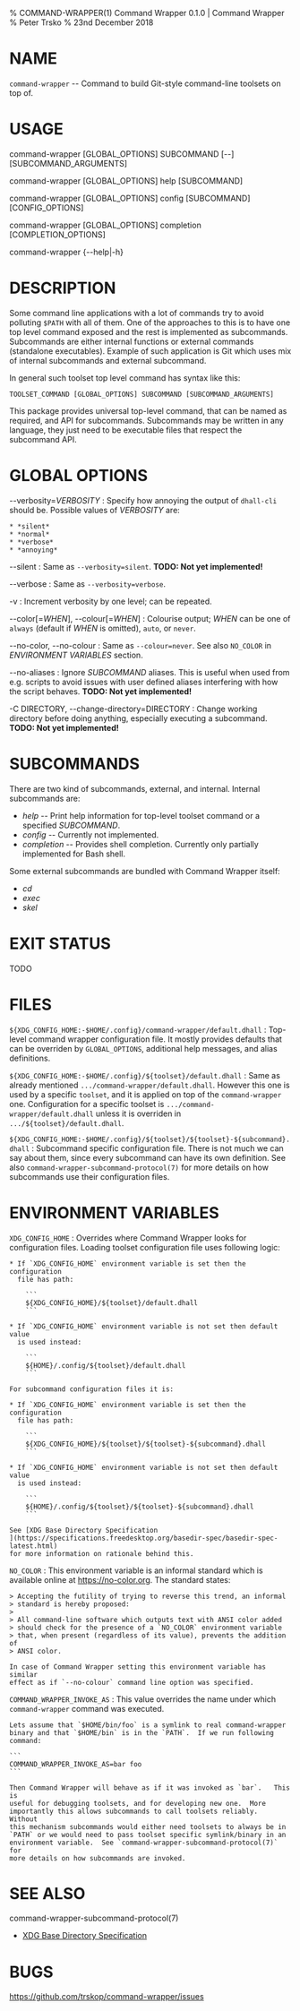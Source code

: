 % COMMAND-WRAPPER(1) Command Wrapper 0.1.0 | Command Wrapper
% Peter Trsko
% 23nd December 2018


# NAME

`command-wrapper` -- Command to build Git-style command-line toolsets on top
of.


# USAGE

command-wrapper \[GLOBAL\_OPTIONS] SUBCOMMAND \[\--] \[SUBCOMMAND\_ARGUMENTS]

command-wrapper \[GLOBAL\_OPTIONS] help \[SUBCOMMAND]

command-wrapper \[GLOBAL\_OPTIONS] config \[SUBCOMMAND] \[CONFIG\_OPTIONS]

command-wrapper \[GLOBAL\_OPTIONS] completion \[COMPLETION\_OPTIONS]

command-wrapper {\--help|-h}


# DESCRIPTION

Some command line applications with a lot of commands try to avoid polluting
`$PATH` with all of them.  One of the approaches to this is to have one top
level command exposed and the rest is implemented as subcommands.  Subcommands
are either internal functions or external commands (standalone executables).
Example of such application is Git which uses mix of internal subcommands and
external subcommand.

In general such toolset top level command has syntax like this:

    TOOLSET_COMMAND [GLOBAL_OPTIONS] SUBCOMMAND [SUBCOMMAND_ARGUMENTS]

This package provides universal top-level command, that can be named as
required, and API for subcommands.  Subcommands may be written in any language,
they just need to be executable files that respect the subcommand API.


# GLOBAL OPTIONS

\--verbosity=*VERBOSITY*
:   Specify how annoying the output of `dhall-cli` should be.  Possible values
    of *VERBOSITY* are:

    * *silent*
    * *normal*
    * *verbose*
    * *annoying*

\--silent
:   Same as `--verbosity=silent`.  **TODO: Not yet implemented!**

\--verbose
:   Same as `--verbosity=verbose`.

-v
:   Increment verbosity by one level; can be repeated.

\--color[=*WHEN*], \--colour[=*WHEN*]
:   Colourise output; *WHEN* can be one of `always` (default if *WHEN* is omitted),
    `auto`, or `never`.

\--no-color, \--no-colour
:   Same as `--colour=never`.  See also `NO_COLOR` in *ENVIRONMENT VARIABLES*
    section.

\--no-aliases
:   Ignore *SUBCOMMAND* aliases.  This is useful when used from e.g. scripts to
    avoid issues with user defined aliases interfering with how the script
    behaves.  **TODO: Not yet implemented!**

\-C DIRECTORY, --change-directory=DIRECTORY
:   Change working directory before doing anything, especially executing a
    subcommand.  **TODO: Not yet implemented!**


# SUBCOMMANDS

There are two kind of subcommands, external, and internal.  Internal
subcommands are:

* *help* -- Print help information for top-level toolset command or a specified
  *SUBCOMMAND*.
* *config* -- Currently not implemented.
* *completion* -- Provides shell completion.  Currently only partially
  implemented for Bash shell.

Some external subcommands are bundled with Command Wrapper itself:

* *cd*
* *exec*
* *skel*


# EXIT STATUS

TODO


# FILES

`${XDG_CONFIG_HOME:-$HOME/.config}/command-wrapper/default.dhall`
:   Top-level command wrapper configuration file.  It mostly provides defaults
    that can be overriden by `GLOBAL_OPTIONS`, additional help messages, and
    alias definitions.

`${XDG_CONFIG_HOME:-$HOME/.config}/${toolset}/default.dhall`
:   Same as already mentioned `.../command-wrapper/default.dhall`.  However
    this one is used by a specific `toolset`, and it is applied on top of the
    `command-wrapper` one.  Configuration for a specific toolset is
    `.../command-wrapper/default.dhall` unless it is overriden in
    `.../${toolset}/default.dhall`.

`${XDG_CONFIG_HOME:-$HOME/.config}/${toolset}/${toolset}-${subcommand}.dhall`
:   Subcommand specific configuration file.  There is not much we can say about
    them, since every subcommand can have its own definition.  See also
    `command-wrapper-subcommand-protocol(7)` for more details on how
    subcommands use their configuration files.


# ENVIRONMENT VARIABLES

`XDG_CONFIG_HOME`
:   Overrides where Command Wrapper looks for configuration files.  Loading
    toolset configuration file uses following logic:

    * If `XDG_CONFIG_HOME` environment variable is set then the configuration
      file has path:

        ```
        ${XDG_CONFIG_HOME}/${toolset}/default.dhall
        ```

    * If `XDG_CONFIG_HOME` environment variable is not set then default value
      is used instead:

        ```
        ${HOME}/.config/${toolset}/default.dhall
        ```

    For subcommand configuration files it is:

    * If `XDG_CONFIG_HOME` environment variable is set then the configuration
      file has path:

        ```
        ${XDG_CONFIG_HOME}/${toolset}/${toolset}-${subcommand}.dhall
        ```

    * If `XDG_CONFIG_HOME` environment variable is not set then default value
      is used instead:

        ```
        ${HOME}/.config/${toolset}/${toolset}-${subcommand}.dhall
        ```

    See [XDG Base Directory Specification
    ](https://specifications.freedesktop.org/basedir-spec/basedir-spec-latest.html)
    for more information on rationale behind this.

`NO_COLOR`
:   This environment variable is an informal standard which is available
    online at <https://no-color.org>. The standard states:

    > Accepting the futility of trying to reverse this trend, an informal
    > standard is hereby proposed:
    >
    > All command-line software which outputs text with ANSI color added
    > should check for the presence of a `NO_COLOR` environment variable
    > that, when present (regardless of its value), prevents the addition of
    > ANSI color.

    In case of Command Wrapper setting this environment variable has similar
    effect as if `--no-colour` command line option was specified.

`COMMAND_WRAPPER_INVOKE_AS`
:   This value overrides the name under which `command-wrapper` command was
    executed.

    Lets assume that `$HOME/bin/foo` is a symlink to real command-wrapper
    binary and that `$HOME/bin` is in the `PATH`.  If we run following command:

    ```
    COMMAND_WRAPPER_INVOKE_AS=bar foo
    ```

    Then Command Wrapper will behave as if it was invoked as `bar`.   This is
    useful for debugging toolsets, and for developing new one.  More
    importantly this allows subcommands to call toolsets reliably.  Without
    this mechanism subcommands would either need toolsets to always be in
    `PATH` or we would need to pass toolset specific symlink/binary in an
    environment variable.  See `command-wrapper-subcommand-protocol(7)` for
    more details on how subcommands are invoked.


# SEE ALSO

command-wrapper-subcommand-protocol(7)

* [XDG Base Directory Specification
  ](https://specifications.freedesktop.org/basedir-spec/basedir-spec-latest.html)


# BUGS

<https://github.com/trskop/command-wrapper/issues>
